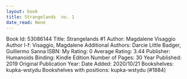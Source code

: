 ```yaml
---
layout: book
title: Strangelands  no. 1
date_read: None
---
```


Book Id: 53086144
Title: Strangelands #1
Author: Magdalene Visaggio
Author l-f: Visaggio, Magdalene
Additional Authors: Darcie Little Badger, Guillermo Sanna
ISBN: 
My Rating: 0
Average Rating: 3.44
Publisher: Humanoids
Binding: Kindle Edition
Number of Pages: 30
Year Published: 2019
Original Publication Year: 
Date Added: 2020/10/21
Bookshelves: kupka-wstydu
Bookshelves with positions: kupka-wstydu (#1884)

